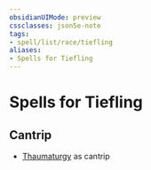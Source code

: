 ```yaml
---
obsidianUIMode: preview
cssclasses: json5e-note
tags:
- spell/list/race/tiefling
aliases:
- Spells for Tiefling
---
```

# Spells for Tiefling

## Cantrip

- [Thaumaturgy](/3-Mechanics/CLI/spells/thaumaturgy-xphb.md "XPHB") as cantrip